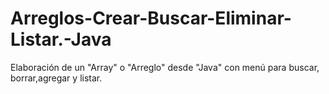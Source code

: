 # Arreglos-Crear-Buscar-Eliminar-Listar.-Java
Elaboración de un "Array" o "Arreglo" desde "Java" con menú para buscar, borrar,agregar y listar.
